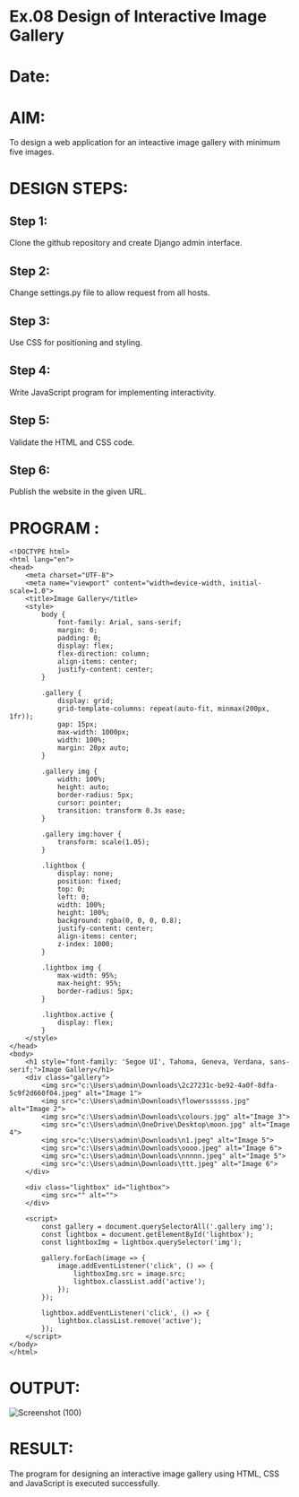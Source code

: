 # Ex.08 Design of Interactive Image Gallery
# Date:
# AIM:
To design a web application for an inteactive image gallery with minimum five images.

# DESIGN STEPS:
## Step 1:
Clone the github repository and create Django admin interface.

## Step 2:
Change settings.py file to allow request from all hosts.

## Step 3:
Use CSS for positioning and styling.

## Step 4:
Write JavaScript program for implementing interactivity.

## Step 5:
Validate the HTML and CSS code.

## Step 6:
Publish the website in the given URL.

# PROGRAM :
```
<!DOCTYPE html>
<html lang="en">
<head>
    <meta charset="UTF-8">
    <meta name="viewport" content="width=device-width, initial-scale=1.0">
    <title>Image Gallery</title>
    <style>
        body {
            font-family: Arial, sans-serif;
            margin: 0;
            padding: 0;
            display: flex;
            flex-direction: column;
            align-items: center;
            justify-content: center;
        }

        .gallery {
            display: grid;
            grid-template-columns: repeat(auto-fit, minmax(200px, 1fr));
            gap: 15px;
            max-width: 1000px;
            width: 100%;
            margin: 20px auto;
        }

        .gallery img {
            width: 100%;
            height: auto;
            border-radius: 5px;
            cursor: pointer;
            transition: transform 0.3s ease;
        }

        .gallery img:hover {
            transform: scale(1.05);
        }

        .lightbox {
            display: none;
            position: fixed;
            top: 0;
            left: 0;
            width: 100%;
            height: 100%;
            background: rgba(0, 0, 0, 0.8);
            justify-content: center;
            align-items: center;
            z-index: 1000;
        }

        .lightbox img {
            max-width: 95%;
            max-height: 95%;
            border-radius: 5px;
        }

        .lightbox.active {
            display: flex;
        }
    </style>
</head>
<body>
    <h1 style="font-family: 'Segoe UI', Tahoma, Geneva, Verdana, sans-serif;">Image Gallery</h1>
    <div class="gallery">
        <img src="c:\Users\admin\Downloads\2c27231c-be92-4a0f-8dfa-5c9f2d660f04.jpeg" alt="Image 1">
        <img src="c:\Users\admin\Downloads\flowerssssss.jpg" alt="Image 2">
        <img src="c:\Users\admin\Downloads\colours.jpg" alt="Image 3">
        <img src="c:\Users\admin\OneDrive\Desktop\moon.jpg" alt="Image 4">
        <img src="c:\Users\admin\Downloads\n1.jpeg" alt="Image 5">
        <img src="c:\Users\admin\Downloads\oooo.jpeg" alt="Image 6">
        <img src="c:\Users\admin\Downloads\nnnnn.jpeg" alt="Image 5">
        <img src="c:\Users\admin\Downloads\ttt.jpeg" alt="Image 6">
    </div>

    <div class="lightbox" id="lightbox">
        <img src="" alt="">
    </div>

    <script>
        const gallery = document.querySelectorAll('.gallery img');
        const lightbox = document.getElementById('lightbox');
        const lightboxImg = lightbox.querySelector('img');

        gallery.forEach(image => {
            image.addEventListener('click', () => {
                lightboxImg.src = image.src;
                lightbox.classList.add('active');
            });
        });

        lightbox.addEventListener('click', () => {
            lightbox.classList.remove('active');
        });
    </script>
</body>
</html>
```
# OUTPUT:
![Screenshot (100)](https://github.com/user-attachments/assets/f87fd73c-7c9b-46fe-a755-656b076dca3a)

# RESULT:
The program for designing an interactive image gallery using HTML, CSS and JavaScript is executed successfully.
